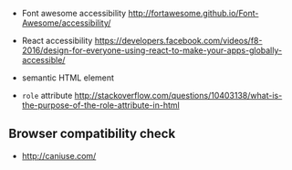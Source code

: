 - Font awesome accessibility http://fortawesome.github.io/Font-Awesome/accessibility/
- React accessibility https://developers.facebook.com/videos/f8-2016/design-for-everyone-using-react-to-make-your-apps-globally-accessible/

- semantic HTML element
- `role` attribute http://stackoverflow.com/questions/10403138/what-is-the-purpose-of-the-role-attribute-in-html

## Browser compatibility check
- http://caniuse.com/
